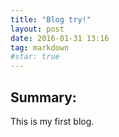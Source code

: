 ```yaml
---
title: "Blog try!"
layout: post
date: 2016-01-31 13:16
tag: markdown
#star: true
---
```


## Summary:

This is my first blog.
